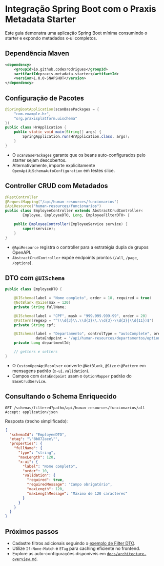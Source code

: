 # Integração Spring Boot com o Praxis Metadata Starter

Este guia demonstra uma aplicação Spring Boot mínima consumindo o starter e expondo metadados x-ui completos.

## Dependência Maven

```xml
<dependency>
    <groupId>io.github.codexrodrigues</groupId>
    <artifactId>praxis-metadata-starter</artifactId>
    <version>1.0.0-SNAPSHOT</version>
</dependency>
```

## Configuração de Pacotes

```java
@SpringBootApplication(scanBasePackages = {
    "com.example.hr",
    "org.praxisplatform.uischema"
})
public class HrApplication {
    public static void main(String[] args) {
        SpringApplication.run(HrApplication.class, args);
    }
}
```

* O `scanBasePackages` garante que os beans auto-configurados pelo starter sejam descobertos.
* Alternativamente, importe explicitamente `OpenApiUiSchemaAutoConfiguration` em testes slice.

## Controller CRUD com Metadados

```java
@RestController
@RequestMapping("/api/human-resources/funcionarios")
@ApiResource("human-resources/funcionarios")
public class EmployeeController extends AbstractCrudController<
        Employee, EmployeeDTO, Long, EmployeeFilterDTO> {

    public EmployeeController(EmployeeService service) {
        super(service);
    }
}
```

* `@ApiResource` registra o controller para a estratégia dupla de grupos OpenAPI.
* `AbstractCrudController` expõe endpoints prontos (`/all`, `/page`, `/options`).

## DTO com `@UISchema`

```java
public class EmployeeDTO {

    @UISchema(label = "Nome completo", order = 10, required = true)
    @NotBlank @Size(max = 120)
    private String fullName;

    @UISchema(label = "CPF", mask = "999.999.999-99", order = 20)
    @Pattern(regexp = "^(\\d{3}\\.\\d{3}\\.\\d{3}-\\d{2}|\\d{11})$")
    private String cpf;

    @UISchema(label = "Departamento", controlType = "autoComplete", order = 30,
              dataEndpoint = "/api/human-resources/departamentos/options")
    private Long departmentId;

    // getters e setters
}
```

* O `CustomOpenApiResolver` converte `@NotBlank`, `@Size` e `@Pattern` em mensagens padrão (`x-ui.validation`).
* Campos com `dataEndpoint` usam o `OptionMapper` padrão do `BaseCrudService`.

## Consultando o Schema Enriquecido

```
GET /schemas/filtered?path=/api/human-resources/funcionarios/all
Accept: application/json
```

Resposta (trecho simplificado):

```json
{
  "schemaId": "EmployeeDTO",
  "etag": "\"8b872aee\"",
  "properties": {
    "fullName": {
      "type": "string",
      "maxLength": 120,
      "x-ui": {
        "label": "Nome completo",
        "order": 10,
        "validation": {
          "required": true,
          "requiredMessage": "Campo obrigatório",
          "maxLength": 120,
          "maxLengthMessage": "Máximo de 120 caracteres"
        }
      }
    }
  }
}
```

## Próximos passos

* Cadastre filtros adicionais seguindo o [exemplo de Filter DTO](filter-dto.md).
* Utilize `If-None-Match` e `ETag` para caching eficiente no frontend.
* Explore as auto-configurações disponíveis em [`docs/architecture-overview.md`](../architecture-overview.md).

